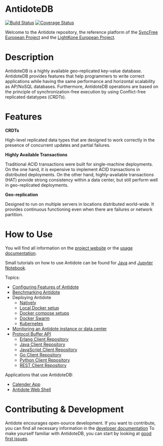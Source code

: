 AntidoteDB
============

[![Build Status](https://travis-ci.com/AntidoteDB/antidote.svg?branch=master)](https://travis-ci.com/AntidoteDB/antidote)
[![Coverage Status](https://coveralls.io/repos/github/AntidoteDB/antidote/badge.svg?branch=master)](https://coveralls.io/github/AntidoteDB/antidote?branch=master)

Welcome to the Antidote repository, the reference platform of the [SyncFree European Project](https://syncfree.lip6.fr/) and the [LightKone European Project](https://www.lightkone.eu/).

Description
===========

AntidoteDB is a highly available geo-replicated key-value database.
AntidoteDB provides features that help programmers to write correct applications while having the same performance and horizontal scalability as AP/NoSQL databases.
Furthermore, AntidoteDB operations are based on the principle of synchronization-free execution by using Conflict-free replicated datatypes (*CRDTs*).


Features
=========

**CRDTs**

High-level replicated data types that are designed to work correctly in the presence of concurrent updates and partial failures.

**Highly Available Transactions**

Traditional ACID transactions were built for single-machine deployments. 
On the one hand, it is expensive to implement ACID transactions in distributed deployments. 
On the other hand, highly-available transactions (HAT) provide strong consistency within a data center, 
but still perform well in geo-replicated deployments.

**Geo-replication**

Designed to run on multiple servers in locations distributed world-wide. 
It provides continuous functioning even when there are failures or network partition.


How to Use
==========

You will find all information on the [project website](http://antidotedb.eu) or the [usage documentation](https://antidotedb.gitbook.io/documentation/).

Small tutorials on how to use Antidote can be found for [Java](https://github.com/AntidoteDB/antidote-java-tutorial) 
and [Jupyter Notebook](https://github.com/AntidoteDB/antidote-jupyter-notebook).

Topics:

* [Configuring Features of Antidote](https://antidotedb.gitbook.io/documentation/architecture/configuration)
* [Benchmarking Antidote](https://github.com/AntidoteDB/Benchmarks)
* Deploying Antidote
  * [Natively](https://antidotedb.gitbook.io/documentation/deployment/native)
  * [Local Docker setup](https://antidotedb.gitbook.io/documentation/deployment/docker)
  * [Docker compose setups](https://antidotedb.gitbook.io/documentation/deployment/docker-compose-setup)
  * [Docker Swarm](https://antidotedb.gitbook.io/documentation/deployment/dockerswarm)
  * [Kubernetes](https://antidotedb.gitbook.io/documentation/deployment/kubernetes)
* [Monitoring an Antidote instance or data center](https://github.com/AntidoteDB/antidote_stats)
* [Protocol Buffer API](https://antidotedb.gitbook.io/documentation/api/protocol-buffer-api)
  * [Erlang Client Repository](https://github.com/AntidoteDB/antidote-erlang-client)
  * [Java Client Repository](https://github.com/AntidoteDB/antidote-java-client)
  * [JavaScript Client Repository](https://github.com/AntidoteDB/antidote_ts_client)
  * [Go Client Repository](https://github.com/AntidoteDB/antidote-go-client)
  * [Python Client Repository](https://github.com/AntidoteDB/antidote-python-client)
  * [REST Client Repository](https://github.com/LightKone/antidote-rest-server)

Applications that use AntidoteDB:

* [Calender App](https://github.com/AntidoteDB/calender-app)
* [Antidote Web Shell](https://github.com/AntidoteDB/antidote-web-shell)


Contributing & Development
==============

Antidote encourages open-source development.
If you want to contribute, you can find all necessary information in the [developer documentation](https://antidotedb.gitbook.io/documentation/development/setup)
To make yourself familiar with AntidoteDB, you can start by looking at [good first issues](https://github.com/AntidoteDB/antidote/issues?q=is%3Aissue+is%3Aopen+label%3A%22good+first+issue%22).
